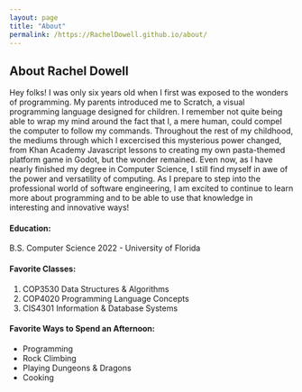 ```yaml
---
layout: page
title: "About"
permalink: /https://RachelDowell.github.io/about/
---
```


## About Rachel Dowell

Hey folks! I was only six years old when I first was exposed to the wonders of programming. My parents introduced me to Scratch, a visual programming language designed for children. 
I remember not quite being able to wrap my mind around the fact that I, a mere human, could compel the computer to follow my commands. 
Throughout the rest of my childhood, the mediums through which I excercised this mysterious power changed, from Khan Academy Javascript lessons to creating my own pasta-themed platform game in Godot, but the wonder remained.
Even now, as I have nearly finished my degree in Computer Science, I still find myself in awe of the power and versatility of computing. 
As I prepare to step into the professional world of software engineering, I am excited to continue to learn more about programming and to be able to use that knowledge in interesting and innovative ways!


#### Education: 
B.S. Computer Science 2022 - University of Florida

#### Favorite Classes:
1. COP3530 Data Structures & Algorithms
2. COP4020 Programming Language Concepts
3. CIS4301 Information & Database Systems

#### Favorite Ways to Spend an Afternoon:

- Programming
- Rock Climbing
- Playing Dungeons & Dragons
- Cooking

